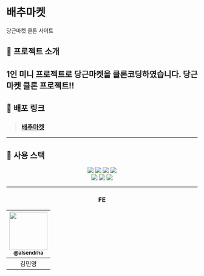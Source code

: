 # 배추마켓
당근마켓 클론 사이트

## 🤖 프로젝트 소개
1인 미니 프로젝트로 당근마켓을 클론코딩하였습니다.
당근마켓 클론 프로젝트!!
---
## :link: 배포 링크

> ### [배추마켓](https://alsendrha.shop/)

---

## 🧰 사용 스택


<div align=center>

  <img src="https://img.shields.io/badge/react-00A8E1?style=for-the-badge&logo=react&logoColor=black">
  <img src="https://img.shields.io/badge/firebase-FFCA28?style=for-the-badge&logo=firebase&logoColor=white">
  <img src="https://img.shields.io/badge/css3-1572B6?style=for-the-badge&logo=css3&logoColor=white">
  <img src="https://img.shields.io/badge/prettier-FF4F8B?style=for-the-badge&logo=prettier&logoColor=white">
  <br>
  <img src="https://img.shields.io/badge/npm-ED1C24?style=for-the-badge&logo=npm&logoColor=white">
  <img src="https://img.shields.io/badge/git-F05032?style=for-the-badge&logo=git&logoColor=white">
  <img src="https://img.shields.io/badge/github-181717?style=for-the-badge&logo=github&logoColor=white">
  <br>
</div>

--- 
<div align=center>
  
  ### FE
  
| <a href=https://github.com/alsendrha><img src="https://avatars.githubusercontent.com/u/95726561?v=4" width=100px/><br/><sub><b>@alsendrha</b></sub></a><br/> |
|:-----------------------------------------------------------------------------------:|
| 김민영 |

</div>

